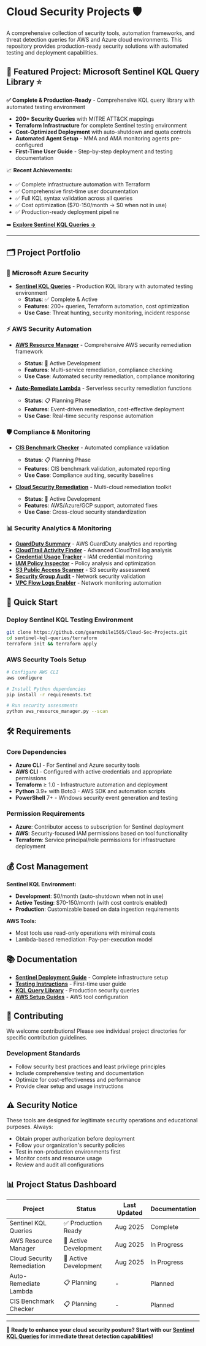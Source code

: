 # Cloud Security Projects 🛡️

A comprehensive collection of security tools, automation frameworks, and threat detection queries for AWS and Azure cloud environments. This repository provides production-ready security solutions with automated testing and deployment capabilities.

## 🎯 **Featured Project: Microsoft Sentinel KQL Query Library** ⭐

**✅ Complete & Production-Ready** - Comprehensive KQL query library with automated testing environment
- **200+ Security Queries** with MITRE ATT&CK mappings
- **Terraform Infrastructure** for complete Sentinel testing environment  
- **Cost-Optimized Deployment** with auto-shutdown and quota controls
- **Automated Agent Setup** - MMA and AMA monitoring agents pre-configured
- **First-Time User Guide** - Step-by-step deployment and testing documentation

📈 **Recent Achievements:**
- ✅ Complete infrastructure automation with Terraform
- ✅ Comprehensive first-time user documentation 
- ✅ Full KQL syntax validation across all queries
- ✅ Cost optimization ($70-150/month → $0 when not in use)
- ✅ Production-ready deployment pipeline

➡️ **[Explore Sentinel KQL Queries →](./sentinel-kql-queries)**

---

## 🗂️ Project Portfolio

### 🔐 **Microsoft Azure Security**
- **[Sentinel KQL Queries](./sentinel-kql-queries)** - Production KQL library with automated testing environment
  - **Status**: ✅ Complete & Active
  - **Features**: 200+ queries, Terraform automation, cost optimization
  - **Use Case**: Threat hunting, security monitoring, incident response

### ⚡ **AWS Security Automation**
- **[AWS Resource Manager](./aws-resource-manager)** - Comprehensive AWS security remediation framework
  - **Status**: 🔄 Active Development  
  - **Features**: Multi-service remediation, compliance checking
  - **Use Case**: Automated security remediation, compliance monitoring

- **[Auto-Remediate Lambda](./auto-remediate-lambda)** - Serverless security remediation functions
  - **Status**: 📋 Planning Phase
  - **Features**: Event-driven remediation, cost-effective deployment
  - **Use Case**: Real-time security response automation

### 🛡️ **Compliance & Monitoring**
- **[CIS Benchmark Checker](./cis-benchmark-checker)** - Automated compliance validation
  - **Status**: 📋 Planning Phase
  - **Features**: CIS benchmark validation, automated reporting
  - **Use Case**: Compliance auditing, security baselines

- **[Cloud Security Remediation](./cloud-security-remediation)** - Multi-cloud remediation toolkit
  - **Status**: 🔄 Active Development
  - **Features**: AWS/Azure/GCP support, automated fixes
  - **Use Case**: Cross-cloud security standardization

### 📊 **Security Analytics & Monitoring**
- **[GuardDuty Summary](./guardduty-summary)** - AWS GuardDuty analytics and reporting
- **[CloudTrail Activity Finder](./cloudtrail-activity-finder)** - Advanced CloudTrail log analysis
- **[Credential Usage Tracker](./credential-usage-tracker)** - IAM credential monitoring
- **[IAM Policy Inspector](./iam-policy-inspector)** - Policy analysis and optimization
- **[S3 Public Access Scanner](./s3-public-access-scanner)** - S3 security assessment
- **[Security Group Audit](./security-group-audit)** - Network security validation
- **[VPC Flow Logs Enabler](./vpc-flow-logs-enabler)** - Network monitoring automation

## 🚀 Quick Start

### **Deploy Sentinel KQL Testing Environment**
```bash
git clone https://github.com/gearmobile1505/Cloud-Sec-Projects.git
cd sentinel-kql-queries/terraform
terraform init && terraform apply
```

### **AWS Security Tools Setup**
```bash
# Configure AWS CLI
aws configure

# Install Python dependencies
pip install -r requirements.txt

# Run security assessments
python aws_resource_manager.py --scan
```

## 🛠️ Requirements

### **Core Dependencies**
- **Azure CLI** - For Sentinel and Azure security tools
- **AWS CLI** - Configured with active credentials and appropriate permissions
- **Terraform** ≥ 1.0 - Infrastructure automation and deployment
- **Python** 3.9+ with Boto3 - AWS SDK and automation scripts
- **PowerShell** 7+ - Windows security event generation and testing

### **Permission Requirements**
- **Azure**: Contributor access to subscription for Sentinel deployment
- **AWS**: Security-focused IAM permissions based on tool functionality
- **Terraform**: Service principal/role permissions for infrastructure deployment

## 💰 Cost Management

**Sentinel KQL Environment:**
- **Development**: $0/month (auto-shutdown when not in use)
- **Active Testing**: $70-150/month (with cost controls enabled)
- **Production**: Customizable based on data ingestion requirements

**AWS Tools:**
- Most tools use read-only operations with minimal costs
- Lambda-based remediation: Pay-per-execution model

## 📚 Documentation

- **[Sentinel Deployment Guide](./sentinel-kql-queries/DEPLOYMENT-GUIDE.md)** - Complete infrastructure setup
- **[Testing Instructions](./sentinel-kql-queries/generate-test-events.md)** - First-time user guide
- **[KQL Query Library](./sentinel-kql-queries/queries/)** - Production security queries
- **[AWS Setup Guides](./aws-resource-manager/docs/)** - AWS tool configuration

## 🤝 Contributing

We welcome contributions! Please see individual project directories for specific contribution guidelines.

### **Development Standards**
- Follow security best practices and least privilege principles
- Include comprehensive testing and documentation
- Optimize for cost-effectiveness and performance
- Provide clear setup and usage instructions

## ⚠️ Security Notice

These tools are designed for legitimate security operations and educational purposes. Always:
- Obtain proper authorization before deployment
- Follow your organization's security policies
- Test in non-production environments first
- Monitor costs and resource usage
- Review and audit all configurations

## 📊 Project Status Dashboard

| Project | Status | Last Updated | Documentation |
|---------|--------|--------------|---------------|
| Sentinel KQL Queries | ✅ Production Ready | Aug 2025 | Complete |
| AWS Resource Manager | 🔄 Active Development | Aug 2025 | In Progress |
| Cloud Security Remediation | 🔄 Active Development | Aug 2025 | In Progress |
| Auto-Remediate Lambda | 📋 Planning | - | Planned |
| CIS Benchmark Checker | 📋 Planning | - | Planned |

---

**🎯 Ready to enhance your cloud security posture? Start with our [Sentinel KQL Queries](./sentinel-kql-queries) for immediate threat detection capabilities!**
